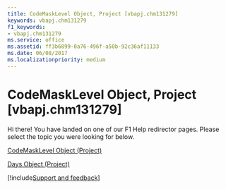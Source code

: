 ```yaml
---
title: CodeMaskLevel Object, Project [vbapj.chm131279]
keywords: vbapj.chm131279
f1_keywords:
- vbapj.chm131279
ms.service: office
ms.assetid: ff3b6899-0a76-496f-a50b-92c36af11133
ms.date: 06/08/2017
ms.localizationpriority: medium
---
```



# CodeMaskLevel Object, Project [vbapj.chm131279]

Hi there! You have landed on one of our F1 Help redirector pages. Please select the topic you were looking for below.

[CodeMaskLevel Object (Project)](https://msdn.microsoft.com/library/cef1b15f-c7f1-3b95-49a1-00854a74d9da%28Office.15%29.aspx)

[Days Object (Project)](https://msdn.microsoft.com/library/ac9cc007-a318-c9a8-2e6c-c4834a52d5c2%28Office.15%29.aspx)

[!include[Support and feedback](~/includes/feedback-boilerplate.md)]